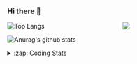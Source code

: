 ### Hi there 👋

<!--
**tao8687/tao8687** is a ✨ _special_ ✨ repository because its `README.md` (this file) appears on your GitHub profile.

Here are some ideas to get you started:

- 🔭 I’m currently working on ...
- 🌱 I’m currently learning ...
- 👯 I’m looking to collaborate on ...
- 🤔 I’m looking for help with ...
- 💬 Ask me about ...
- 📫 How to reach me: ...
- 😄 Pronouns: ...
- ⚡ Fun fact: ...
-->

<img align='right' src="https://media.giphy.com/media/M9gbBd9nbDrOTu1Mqx/giphy.gif" width="240">

  
![Top Langs](https://github-readme-stats.vercel.app/api/top-langs/?username=tao8687&layout=compact&title_color=23238E&text_color=A67D3D)

![Anurag's github stats](https://github-readme-stats.vercel.app/api?username=tao8687&show_icons=true&&text_color=A67D3D&title_color=23238E&show_icons=false&count_private=true&hide=stars)

<details>
  <summary>:zap: Coding Stats</summary>
  <br>
    
<!--START_SECTION:waka-->
![Code Time](http://img.shields.io/badge/Code%20Time-1%2C382%20hrs%206%20mins-blue)

![Profile Views](http://img.shields.io/badge/Profile%20Views-1-blue)

**🐱 My GitHub Data** 

> 📦 1.5 MB Used in GitHub's Storage 
 > 
> 🏆 316 Contributions in the Year 2023
 > 
> 🚫 Not Opted to Hire
 > 
> 📜 50 Public Repositories 
 > 
> 🔑 22 Private Repositories 
 > 
**I'm an Early 🐤** 

```text
🌞 Morning                1187 commits        █████████████████████░░░░   85.33 % 
🌆 Daytime                84 commits          ██░░░░░░░░░░░░░░░░░░░░░░░   06.04 % 
🌃 Evening                116 commits         ██░░░░░░░░░░░░░░░░░░░░░░░   08.34 % 
🌙 Night                  4 commits           ░░░░░░░░░░░░░░░░░░░░░░░░░   00.29 % 
```
📅 **I'm Most Productive on Wednesday** 

```text
Monday                   200 commits         ████░░░░░░░░░░░░░░░░░░░░░   14.38 % 
Tuesday                  187 commits         ███░░░░░░░░░░░░░░░░░░░░░░   13.44 % 
Wednesday                252 commits         █████░░░░░░░░░░░░░░░░░░░░   18.12 % 
Thursday                 178 commits         ███░░░░░░░░░░░░░░░░░░░░░░   12.80 % 
Friday                   196 commits         ████░░░░░░░░░░░░░░░░░░░░░   14.09 % 
Saturday                 192 commits         ███░░░░░░░░░░░░░░░░░░░░░░   13.80 % 
Sunday                   186 commits         ███░░░░░░░░░░░░░░░░░░░░░░   13.37 % 
```


📊 **This Week I Spent My Time On** 

```text
🕑︎ Time Zone: Asia/Shanghai

💬 Programming Languages: 
Python                   3 hrs 43 mins       █████████████░░░░░░░░░░░░   51.40 % 
C++                      2 hrs 27 mins       ████████░░░░░░░░░░░░░░░░░   33.89 % 
C                        40 mins             ██░░░░░░░░░░░░░░░░░░░░░░░   09.22 % 
Other                    16 mins             █░░░░░░░░░░░░░░░░░░░░░░░░   03.69 % 
Text                     5 mins              ░░░░░░░░░░░░░░░░░░░░░░░░░   01.24 % 

🔥 Editors: 
VS Code                  7 hrs 14 mins       █████████████████████████   100.00 % 

🐱‍💻 Projects: 
opencvdemo               3 hrs 25 mins       ████████████░░░░░░░░░░░░░   47.27 % 
wheeltec_robot           1 hr 36 mins        ██████░░░░░░░░░░░░░░░░░░░   22.29 % 
tarkbot_robot            55 mins             ███░░░░░░░░░░░░░░░░░░░░░░   12.88 % 
rosconsole               48 mins             ███░░░░░░░░░░░░░░░░░░░░░░   11.10 % 
Unknown Project          25 mins             █░░░░░░░░░░░░░░░░░░░░░░░░   05.98 % 

💻 Operating System: 
Linux                    7 hrs 14 mins       █████████████████████████   100.00 % 
```

**I Mostly Code in Python** 

```text
Python                   9 repos             ████████░░░░░░░░░░░░░░░░░   31.03 % 
C++                      7 repos             ██████░░░░░░░░░░░░░░░░░░░   24.14 % 
JavaScript               2 repos             ██░░░░░░░░░░░░░░░░░░░░░░░   06.90 % 
Batchfile                1 repo              █░░░░░░░░░░░░░░░░░░░░░░░░   03.45 % 
HTML                     1 repo              █░░░░░░░░░░░░░░░░░░░░░░░░   03.45 % 
```



**Timeline**

![Lines of Code chart](https://raw.githubusercontent.com/tao8687/tao8687/master/assets/bar_graph.png)


 Last Updated on 11/11/2023 02:12:45 UTC
<!--END_SECTION:waka-->
</details>
